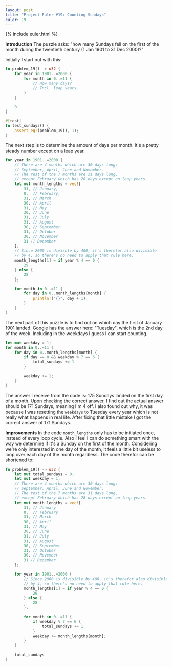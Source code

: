 ```yaml
---
layout: post
title: "Project Euler #19: Counting Sundays"
euler: 19
---
```


{% include euler.html %}

**Introduction**
The puzzle asks: "how many Sundays fell on the first of the month during the twentieth century (1 Jan 1901 to 31 Dec 2000)?"

Initially I start out with this:

```rust
fn problem_19() -> u32 {
    for year in 1901..=2000 {
        for month in 0..=11 {
            // How many days?
            // Incl. leap years.
        }
    }

    0
}

#[test]
fn test_sundays() {
    assert_eq!(problem_19(), 1);
}
```

The next step is to determine the amount of days per month. It's a pretty steady number except on a leap year.

```rust
for year in 1901..=2000 {
    // There are 4 months which are 30 days long:
    // September, April, June and November.
    // The rest of the 7 months are 31 days long,
    // except February which has 28 days except on leap years.
    let mut month_lengths = vec![
        31, // January,
        0,  // February,
        31, // March
        30, // April
        31, // May
        30, // June
        31, // July
        31, // August
        30, // September
        31, // October
        30, // November
        31 // December
    ];
    // Since 2000 is divisble by 400, it's therefor also divisible
    // by 4, so there's no need to apply that rule here.
    month_lengths[1] = if year % 4 == 0 {
        29
    } else {
        28
    };

    for month in 0..=11 {
        for day in 0..month_lengths[month] {
            println!("{}", day + 1);
        }
    }
}
```

The next part of this puzzle is to find out on which day the first of January 1901 landed. Google has the answer here: "Tuesday", which is the 2nd day of the week. Including in the weekdays I guess I can start counting.

```rust
let mut weekday = 1;
for month in 0..=11 {
    for day in 0..month_lengths[month] {
        if day == 0 && weekday % 7 == 6 {
            total_sundays += 1
        }

        weekday += 1;
    }
}
```

The answer I receive from the code is: 175 Sundays landed on the first day of a month. Upon checking the correct answer, I find out the actual answer should be 171 Sundays, meaning I'm 4 off. I also found out why, it was because I was resetting the `weekdays` to Tuesday every year which is not really what happens in real life. After fixing that little mistake I got the correct answer of 171 Sundays.

**Improvements**
In the code `month_lengths` only has to be initiated once, instead of every loop cycle. Also I feel I can do something smart with the way we determine if it's a Sunday on the first of the month. Considering we're only interested in one day of the month, it feels a little bit useless to loop over each day of the month regardless. The code therefor can be shortened to:

```rust
fn problem_19() -> u32 {
    let mut total_sundays = 0;
    let mut weekday = 1;
    // There are 4 months which are 30 days long:
    // September, April, June and November.
    // The rest of the 7 months are 31 days long,
    // except February which has 28 days except on leap years.
    let mut month_lengths = vec![
        31, // January
        0,  // February
        31, // March
        30, // April
        31, // May
        30, // June
        31, // July
        31, // August
        30, // September
        31, // October
        30, // November
        31 // December
    ];

    for year in 1901..=2000 {
        // Since 2000 is divisible by 400, it's therefor also divisible
        // by 4, so there's no need to apply that rule here.
        month_lengths[1] = if year % 4 == 0 {
            29
        } else {
            28
        };

        for month in 0..=11 {
            if weekday % 7 == 6 {
                total_sundays += 1
            }
            weekday += month_lengths[month];
        }
    }

    total_sundays
}
```
